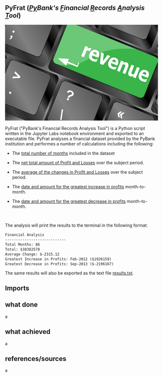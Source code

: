 ## PyFrat (*<ins>Py</ins>Bank's <ins>F</ins>inancial <ins>R</ins>ecords <ins>A</ins>nalysis <ins>T</ins>ool*)

![Revenue](Images/revenue-per-lead.jpg)

PyFrat ("PyBank's Financial Records Analysis Tool") is a Python script written in the Jupyter Labs notebook environment and exported to an executable file. PyFrat analyses a financial dataset provided by the PyBank institution and performes a number of calculations including the following:

* The <ins>total number of months</ins> included in the dataset

* The <ins>net total amount of Profit and Losses</ins> over the subject period.

* The <ins>average of the changes in Profit and Losses</ins> over the subject period.

* The <ins>date and amount for the greatest increase in profits</ins> month-to-month.

* The <ins>date and amount for the greatest decrease in profits</ins> month-to-month.

<br>

The analysis will print the results to the terminal in the following format:
```
Financial Analysis
----------------------------
Total Months: 86
Total: $38382578
Average Change: $-2315.12
Greatest Increase in Profits: Feb-2012 ($1926159)
Greatest Decrease in Profits: Sep-2013 ($-2196167)
```
The same results will also be exported as the text file [results.txt](Resources/results.txt).

## Imports




## what done
a

## what achieved
a

## references/sources
a
